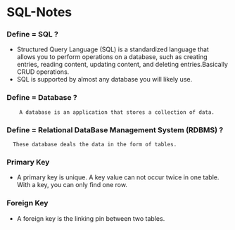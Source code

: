 # SQL-Notes

### Define = SQL ?
   
  - Structured Query Language (SQL) is a standardized language that allows you to perform operations on a database, such as creating entries, reading content, updating       content, and deleting entries.Basically CRUD operations.
  - SQL is supported by almost any database you will likely use.

### Define = Database ?
   
        A database is an application that stores a collection of data.

### Define = Relational DataBase Management System (RDBMS) ?
 
      These database deals the data in the form of tables.
  
### Primary Key 

- A primary key is unique. A key value can not occur twice in one table. With a key, you can only find one row.

### Foreign Key 

- A foreign key is the linking pin between two tables.
  
